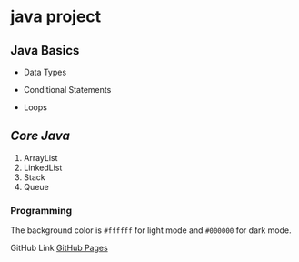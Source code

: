 # java project
## Java Basics
- Data Types
* Conditional Statements
+ Loops
## *Core Java*
1. ArrayList 
1. LinkedList
1. Stack
1. Queue
### **Programming**
The background color is `#ffffff` for light mode and `#000000` for dark mode.

GitHub Link [GitHub Pages](https://github.com/Mukkanti-Chowdary/jsd6/)

